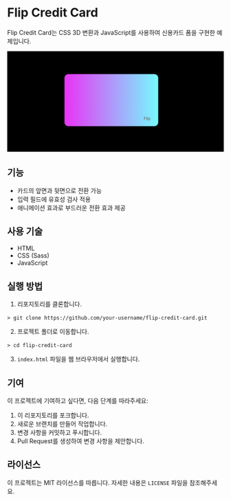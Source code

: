# Flip Credit Card

Flip Credit Card는 CSS 3D 변환과 JavaScript를 사용하여 신용카드 폼을 구현한 예제입니다.

![Demo](demo.png)

## 기능

- 카드의 앞면과 뒷면으로 전환 가능
- 입력 필드에 유효성 검사 적용
- 애니메이션 효과로 부드러운 전환 효과 제공

## 사용 기술

- HTML
- CSS (Sass)
- JavaScript

## 실행 방법

1. 리포지토리를 클론합니다.
```
> git clone https://github.com/your-username/flip-credit-card.git
```
2. 프로젝트 폴더로 이동합니다.
```
> cd flip-credit-card
```

3. `index.html` 파일을 웹 브라우저에서 실행합니다.


## 기여

이 프로젝트에 기여하고 싶다면, 다음 단계를 따라주세요:

1. 이 리포지토리를 포크합니다.
2. 새로운 브랜치를 만들어 작업합니다.
3. 변경 사항을 커밋하고 푸시합니다.
4. Pull Request를 생성하여 변경 사항을 제안합니다.

## 라이선스

이 프로젝트는 MIT 라이선스를 따릅니다. 자세한 내용은 `LICENSE` 파일을 참조해주세요.
